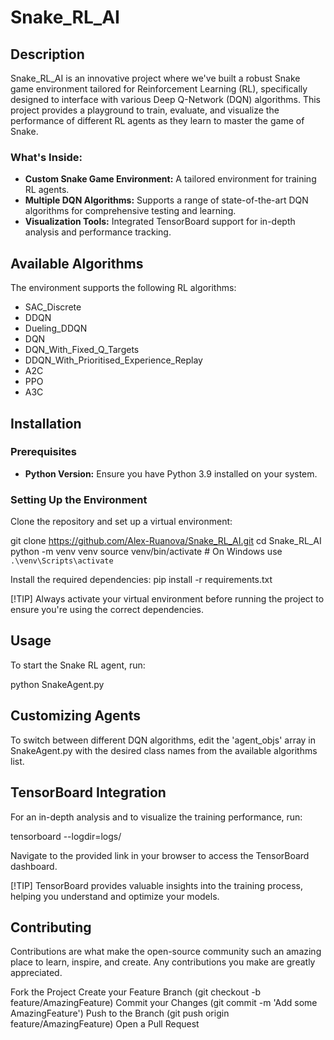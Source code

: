 # Snake_RL_AI

## Description
Snake_RL_AI is an innovative project where we've built a robust Snake game environment tailored for Reinforcement Learning (RL), specifically designed to interface with various Deep Q-Network (DQN) algorithms. This project provides a playground to train, evaluate, and visualize the performance of different RL agents as they learn to master the game of Snake.

### What's Inside:
- **Custom Snake Game Environment:** A tailored environment for training RL agents.
- **Multiple DQN Algorithms:** Supports a range of state-of-the-art DQN algorithms for comprehensive testing and learning.
- **Visualization Tools:** Integrated TensorBoard support for in-depth analysis and performance tracking.

## Available Algorithms
The environment supports the following RL algorithms:
- SAC_Discrete
- DDQN
- Dueling_DDQN
- DQN
- DQN_With_Fixed_Q_Targets
- DDQN_With_Prioritised_Experience_Replay
- A2C
- PPO
- A3C

## Installation

### Prerequisites
- **Python Version:** Ensure you have Python 3.9 installed on your system.

### Setting Up the Environment
Clone the repository and set up a virtual environment:


git clone https://github.com/Alex-Ruanova/Snake_RL_AI.git
cd Snake_RL_AI
python -m venv venv
source venv/bin/activate  # On Windows use `.\venv\Scripts\activate`

Install the required dependencies:
pip install -r requirements.txt

[!TIP] Always activate your virtual environment before running the project to ensure you're using the correct dependencies.

## Usage
To start the Snake RL agent, run:

python SnakeAgent.py

## Customizing Agents
To switch between different DQN algorithms, edit the 'agent_objs' array in SnakeAgent.py with the desired class names from the available algorithms list.

## TensorBoard Integration
For an in-depth analysis and to visualize the training performance, run:

tensorboard --logdir=logs/

Navigate to the provided link in your browser to access the TensorBoard dashboard.

[!TIP] TensorBoard provides valuable insights into the training process, helping you understand and optimize your models.

## Contributing
Contributions are what make the open-source community such an amazing place to learn, inspire, and create. Any contributions you make are greatly appreciated.

Fork the Project
Create your Feature Branch (git checkout -b feature/AmazingFeature)
Commit your Changes (git commit -m 'Add some AmazingFeature')
Push to the Branch (git push origin feature/AmazingFeature)
Open a Pull Request
